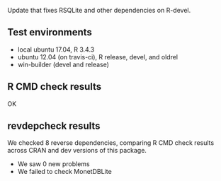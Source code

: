 Update that fixes RSQLite and other dependencies on R-devel.

## Test environments
* local ubuntu 17.04, R 3.4.3
* ubuntu 12.04 (on travis-ci), R release, devel, and oldrel
* win-builder (devel and release)

## R CMD check results

OK

## revdepcheck results

We checked 8 reverse dependencies, comparing R CMD check results across CRAN and dev versions of this package.

 * We saw 0 new problems
 * We failed to check MonetDBLite
